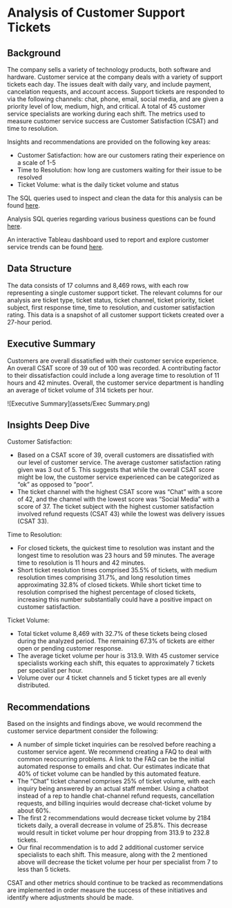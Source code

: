 # Analysis of Customer Support Tickets

## Background

The company sells a variety of technology products, both software and hardware. Customer service at the company deals with a variety of support tickets each day. The issues dealt with daily vary, and include payment, cancelation requests, and account access. Support tickets are responded to via the following channels: chat, phone, email, social media, and are given a priority level of low, medium, high, and critical. A total of 45 customer service specialists are working during each shift. The metrics used to measure customer service success are Customer Satisfaction (CSAT) and time to resolution.

Insights and recommendations are provided on the following key areas:
- Customer Satisfaction: how are our customers rating their experience on a scale of 1-5
- Time to Resolution: how long are customers waiting for their issue to be resolved
- Ticket Volume: what is the daily ticket volume and status

The SQL queries used to inspect and clean the data for this analysis can be found [here](/setup_queries/).

Analysis SQL queries regarding various business questions can be found [here](/analysis_queries/).

An interactive Tableau dashboard used to report and explore customer service trends can be found [here](https://public.tableau.com/app/profile/nick.feichtel/viz/AnalysisofCustomerSupportTickets/Dashboard1#1).

## Data Structure

The data consists of 17 columns and 8,469 rows, with each row representing a single customer support ticket. The relevant columns for our analysis are ticket type, ticket status, ticket channel, ticket priority, ticket subject, first response time, time to resolution, and customer satisfaction rating. This data is a snapshot of all customer support tickets created over a 27-hour period.


## Executive Summary

Customers are overall dissatisfied with their customer service experience. An overall CSAT score of 39 out of 100 was recorded.  A contributing factor to their dissatisfaction could include a long average time to resolution of 11 hours and 42 minutes. Overall, the customer service department is handling an average of ticket volume of 314 tickets per hour. 

![Executive Summary](assets/Exec Summary.png)


## Insights Deep Dive

Customer Satisfaction: 
- Based on a CSAT score of 39, overall customers are dissatisfied with our level of customer service. The average customer satisfaction rating given was 3 out of 5. This suggests that while the overall CSAT score might be low, the customer service experienced can be categorized as “ok” as opposed to “poor”.
- The ticket channel with the highest CSAT score was “Chat” with a score of 42, and the channel with the lowest score was “Social Media” with a score of 37. The ticket subject with the highest customer satisfaction involved refund requests (CSAT 43) while the lowest was delivery issues (CSAT 33).

Time to Resolution:
- For closed tickets, the quickest time to resolution was instant and the longest time to resolution was 23 hours and 59 minutes. The average time to resolution is 11 hours and 42 minutes. 
- Short ticket resolution times comprised 35.5% of tickets, with medium resolution times comprising 31.7%, and long resolution times approximating 32.8% of closed tickets. While short ticket time to resolution comprised the highest percentage of closed tickets, increasing this number substantially could have a positive impact on customer satisfaction.

Ticket Volume: 
- Total ticket volume 8,469 with 32.7% of these tickets being closed during the analyzed period. The remaining 67.3% of tickets are either open or pending customer response.
- The average ticket volume per hour is 313.9. With 45 customer service specialists working each shift, this equates to approximately 7 tickets per specialist per hour.
- Volume over our 4 ticket channels and 5 ticket types are all evenly distributed.


## Recommendations

Based on the insights and findings above, we would recommend the customer service department consider the following:

- A number of simple ticket inquiries can be resolved before reaching a customer service agent. We recommend creating a FAQ to deal with common reoccurring problems. A link to the FAQ can be the initial automated response to emails and chat. Our estimates indicate that 40% of ticket volume can be handled by this automated feature. 
- The “Chat” ticket channel comprises 25% of ticket volume, with each inquiry being answered by an actual staff member. Using a chatbot instead of a rep to handle chat-channel refund requests, cancellation requests, and 
billing inquiries would decrease chat-ticket volume by about 60%.
- The first 2 recommendations would decrease ticket volume by 2184 tickets daily, a overall decrease in volume of 25.8%. This decrease would result in ticket volume per hour dropping from 313.9 to 232.8 tickets. 
- Our final recommendation is to add 2 additional customer service specialists to each shift. This measure, along with the 2 mentioned above will decrease the ticket volume per hour per specialist from 7 to less than 5 tickets.

CSAT and other metrics should continue to be tracked as recommendations are implemented in order measure the success of these initiatives and identify where adjustments should be made.

